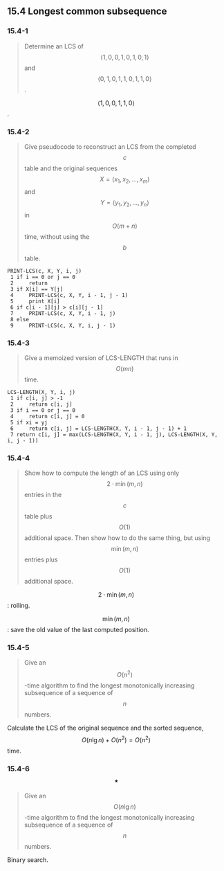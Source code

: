 ## 15.4 Longest common subsequence

### 15.4-1

> Determine an LCS of $$\langle 1, 0, 0, 1, 0, 1, 0, 1\rangle$$ and $$\langle 0, 1, 0, 1, 1, 0, 1, 1, 0\rangle$$.

$$\langle 1, 0, 0, 1, 1, 0 \rangle$$.

### 15.4-2

> Give pseudocode to reconstruct an LCS from the completed $$c$$ table and the original sequences $$X = \langle x_1, x_2, \dots, x_m \rangle$$ and $$Y = \langle y_1, y_2, \dots, y_n\rangle$$ in $$O(m + n)$$ time, without using the $$b$$ table.

```
PRINT-LCS(c, X, Y, i, j)
 1 if i == 0 or j == 0
 2     return
 3 if X[i] == Y[j]
 4     PRINT-LCS(c, X, Y, i - 1, j - 1)
 5     print X[i]
 6 if c[i - 1][j] > c[i][j - 1]
 7     PRINT-LCS(c, X, Y, i - 1, j)
 8 else
 9     PRINT-LCS(c, X, Y, i, j - 1)
```

### 15.4-3

> Give a memoized version of LCS-LENGTH that runs in $$O(mn)$$ time.

```
LCS-LENGTH(X, Y, i, j)
 1 if c[i, j] > -1
 2     return c[i, j]
 3 if i == 0 or j == 0
 4     return c[i, j] = 0
 5 if xi = yj
 6     return c[i, j] = LCS-LENGTH(X, Y, i - 1, j - 1) + 1
 7 return c[i, j] = max(LCS-LENGTH(X, Y, i - 1, j), LCS-LENGTH(X, Y, i, j - 1))
```

### 15.4-4

> Show how to compute the length of an LCS using only $$2 \cdot \min(m, n)$$ entries in the $$c$$ table plus $$O(1)$$ additional space. Then show how to do the same thing, but using $$\min(m, n)$$ entries plus $$O(1)$$ additional space.

$$2 \cdot \min(m, n)$$: rolling.

$$\min(m, n)$$: save the old value of the last computed position.

### 15.4-5

> Give an $$O(n^2)$$-time algorithm to find the longest monotonically increasing subsequence of a sequence of $$n$$ numbers.

Calculate the LCS of the original sequence and the sorted sequence, $$O(n \lg n) + O(n^2)=O(n^2)$$ time.

### 15.4-6 $$\star$$

> Give an $$O(n \lg n)$$-time algorithm to find the longest monotonically increasing subsequence of a sequence of $$n$$ numbers.

Binary search.
